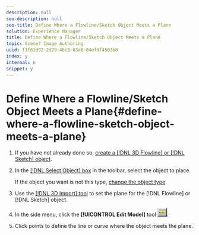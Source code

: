 ```yaml
---
description: null
seo-description: null
seo-title: Define Where a Flowline/Sketch Object Meets a Plane
solution: Experience Manager
title: Define Where a Flowline/Sketch Object Meets a Plane
topic: Scene7 Image Authoring
uuid: f1f61d92-2d79-46c8-83a0-04ef9f4503b0
index: y
internal: n
snippet: y
---
```


# Define Where a Flowline/Sketch Object Meets a Plane{#define-where-a-flowline-sketch-object-meets-a-plane}

1. If you have not already done so, [create a [!DNL 3D Flowline] or [!DNL Sketch] object](../../../c-vat-obj-pg/c-vat-create-grps-obj/t-vat-create-3d-obj.md#task-adac1e1e26024993aa97ed6c7e87c084).
1. In the [ [!DNL Select Object] box](../../../c-vat-gs/c-vat-sel-obj/c-vat-sel-object-box.md#concept-d127c6efaabd436a96c02f36a7bce6ac) in the toolbar, select the object to place.

   If the object you want is not this type, [change the object type](../../../c-vat-obj-pg/c-vat-work-obj/t-vat-chg-obj-type.md#task-ce743f3c8ab74682abd1841e340a9e66). 

1. Use the [ [!DNL 3D Import] tool](../../../c-vat-obj-pg/c-vat-obj-pg-tools/c-vat-3d-imp-tool.md#concept-a1c45f9e38724e01b116ec3581dc4d97) to set the plane for the [!DNL Flowline] or [!DNL Sketch] object.
1. In the side menu, click the **[!UICONTROL Edit Model]** tool ![](assets/import_model.png).
1. Click points to define the line or curve where the object meets the plane.
